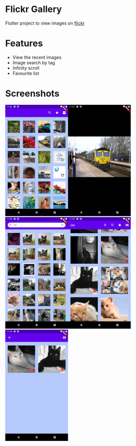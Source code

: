 # Flickr Gallery

Flutter project to view images on [flickr](https://www.flickr.com/)

# Features

- View the recent images
- Image search by tag
- Infinity scroll
- Favourite list

# Screenshots
<img width="200" alt="portfolio_view" src="screenshots/screenshot_1.png"><img width="200" alt="portfolio_view" src="screenshots/screenshot_2.png"><img width="200" alt="portfolio_view" src="screenshots/screenshot_3.png"><img width="200" alt="portfolio_view" src="screenshots/screenshot_4.png"><img width="200" alt="portfolio_view" src="screenshots/screenshot_5.png">
